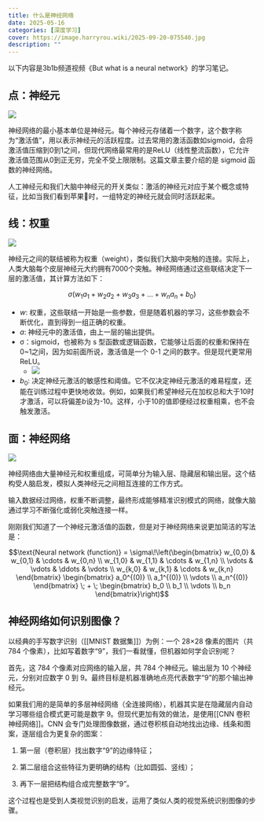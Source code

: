 ```yaml
---
title: 什么是神经网络
date: 2025-05-16
categories: [深度学习]
cover: https://image.harryrou.wiki/2025-09-20-075540.jpg
description: ""
---
```



以下内容是3b1b频道视频《But what is a neural network》的学习笔记。

## 点：神经元

![](https://image.harryrou.wiki/2025-05-16-1.png)

神经网络的最小基本单位是神经元。每个神经元存储着一个数字，这个数字称为“激活值”，用以表示神经元的活跃程度。过去常用的激活函数如sigmoid，会将激活值压缩到0到1之间，但现代网络最常用的是ReLU（线性整流函数），它允许激活值范围从0到正无穷，完全不受上限限制。这篇文章主要介绍的是 sigmoid 函数的神经网络。

人工神经元和我们大脑中神经元的开关类似：激活的神经元对应于某个概念或特征，比如当我们看到苹果🍎时，一组特定的神经元就会同时活跃起来。

## 线：权重

![](https://image.harryrou.wiki/2025-09-20-weight.png)

神经元之间的联结被称为权重（weight），类似我们大脑中突触的连接。实际上，人类大脑每个皮层神经元大约拥有7000个突触。神经网络通过这些联结决定下一层的激活值，其计算方法如下：

$$σ(w_1a_1+w_2a_2+w_3a_3+...+w_na_n+b_0)$$

- $w$: 权重，这些联结一开始是一些参数，但是随着机器的学习，这些参数会不断优化，直到得到一组正确的权重。
- $a$: 神经元中的激活值，由上一层的输出提供。
- σ：sigmoid，也被称为 s 型函数或逻辑函数，它能够让后面的权重和保持在 0~1之间，因为如前面所说，激活值是一个 0-1 之间的数字。但是现代更常用ReLU。
	- ![](https://image.harryrou.wiki/2025-05-16-133605.png)
- $b_0$: 决定神经元激活的敏感性和阈值。它不仅决定神经元激活的难易程度，还能在训练过程中更快地收敛。例如，如果我们希望神经元在加权总和大于10时才激活，可以将偏差$b$设为-10。这样，小于10的值即便经过权重相乘，也不会触发激活。


## 面：神经网络

![](https://image.harryrou.wiki/2025-05-16-144332.png)

神经网络由大量神经元和权重组成，可简单分为输入层、隐藏层和输出层。这个结构受人脑启发，模拟人类神经元之间相互连接的工作方式。

输入数据经过网络，权重不断调整，最终形成能够精准识别模式的网络，就像大脑通过学习不断强化或弱化突触连接一样。


刚刚我们知道了一个神经元激活值的函数，但是对于神经网络来说更加简洁的写法是：

$$\text{Neural network (function)} = \sigma\!\left(\begin{bmatrix}
w_{0,0} & w_{0,1} & \cdots & w_{0,n} \\
w_{1,0} & w_{1,1} & \cdots & w_{1,n} \\
\vdots & \vdots & \ddots & \vdots \\
w_{k,0} & w_{k,1} & \cdots & w_{k,n}
\end{bmatrix}
\begin{bmatrix}
a_0^{(0)} \\
a_1^{(0)} \\
\vdots \\
a_n^{(0)}
\end{bmatrix}
\; + \;
\begin{bmatrix}
b_0 \\
b_1 \\
\vdots \\
b_n
\end{bmatrix}\right)$$

## 神经网络如何识别图像？

以经典的手写数字识别（[[MNIST 数据集]]）为例：一个 28×28 像素的图片（共 784 个像素），比如写着数字“9”，我们一看就懂，但机器如何学会识别呢？

首先，这 784 个像素对应网络的输入层，共 784 个神经元。输出层为 10 个神经元，分别对应数字 0 到 9。最终目标是机器准确地点亮代表数字“9”的那个输出神经元。

如果我们用的是简单的多层神经网络（全连接网络），机器其实是在隐藏层内自动学习哪些组合模式更可能是数字 9。但现代更加有效的做法，是使用[[CNN 卷积神经网络]]。CNN 会专门处理图像数据，通过卷积核自动地找出边缘、线条和图案，逐层组合为更复杂的图案：

1. 第一层（卷积层）找出数字“9”的边缘特征；
    
2. 第二层组合这些特征为更明确的结构（比如圆弧、竖线）；
    
3. 再下一层把结构组合成完整数字“9”。
    

这个过程也是受到人类视觉识别的启发，运用了类似人类的视觉系统识别图像的步骤。